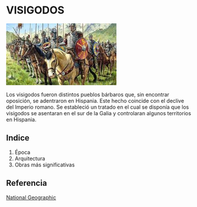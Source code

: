 # VISIGODOS
![Visigodos](img/visigodos.jpg)


Los visigodos fueron distintos pueblos bárbaros que, sin encontrar oposición, se
adentraron en Hispania. Este hecho coincide con el declive del Imperio romano. Se
estableció un tratado en el cual se disponía que los visigodos se asentaran en el sur de
la Galia y controlaran algunos territorios en Hispania.

## Indice
1. Época
2. Arquitectura
3. Obras más significativas
## Referencia
[National Geographic](https://historia.nationalgeographic.com.es/temas/visigodos)
